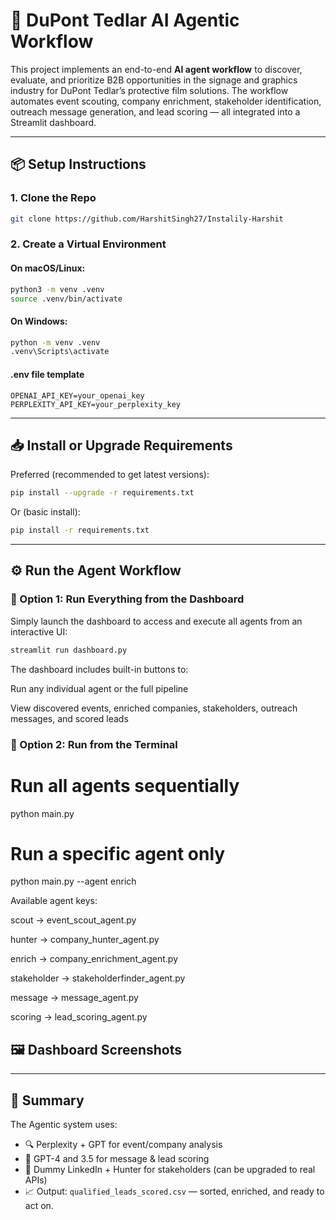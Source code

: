 # 🚀 DuPont Tedlar AI Agentic Workflow

This project implements an end-to-end **AI agent workflow** to discover, evaluate, and prioritize B2B opportunities in the signage and graphics industry for DuPont Tedlar’s protective film solutions. The workflow automates event scouting, company enrichment, stakeholder identification, outreach message generation, and lead scoring — all integrated into a Streamlit dashboard.

---

## 📦 Setup Instructions

### 1. Clone the Repo

```bash
git clone https://github.com/HarshitSingh27/Instalily-Harshit
```

### 2. Create a Virtual Environment

#### On macOS/Linux:

```bash
python3 -m venv .venv
source .venv/bin/activate
```

#### On Windows:

```bash
python -m venv .venv
.venv\Scripts\activate
```
#### .env file template
```
OPENAI_API_KEY=your_openai_key
PERPLEXITY_API_KEY=your_perplexity_key
```
---

## 📥 Install or Upgrade Requirements

Preferred (recommended to get latest versions):

```bash
pip install --upgrade -r requirements.txt
```

Or (basic install):

```bash
pip install -r requirements.txt
```

---

## ⚙️ Run the Agent Workflow

### 🔁 Option 1: Run Everything from the Dashboard 

Simply launch the dashboard to access and execute all agents from an interactive UI:

```bash
streamlit run dashboard.py
```
The dashboard includes built-in buttons to:

Run any individual agent or the full pipeline

View discovered events, enriched companies, stakeholders, outreach messages, and scored leads
### 🔁 Option 2: Run from the Terminal
# Run all agents sequentially
python main.py

# Run a specific agent only
python main.py --agent enrich

Available agent keys:

scout → event_scout_agent.py

hunter → company_hunter_agent.py

enrich → company_enrichment_agent.py

stakeholder → stakeholderfinder_agent.py

message → message_agent.py

scoring → lead_scoring_agent.py
## 🖼️ Dashboard Screenshots



---

## 🤖 Summary

The Agentic system uses:
- 🔍 Perplexity + GPT for event/company analysis
- 🧠 GPT-4 and 3.5 for message & lead scoring
- 🎯 Dummy LinkedIn + Hunter for stakeholders (can be upgraded to real APIs)
- 📈 Output: `qualified_leads_scored.csv` — sorted, enriched, and ready to act on.
